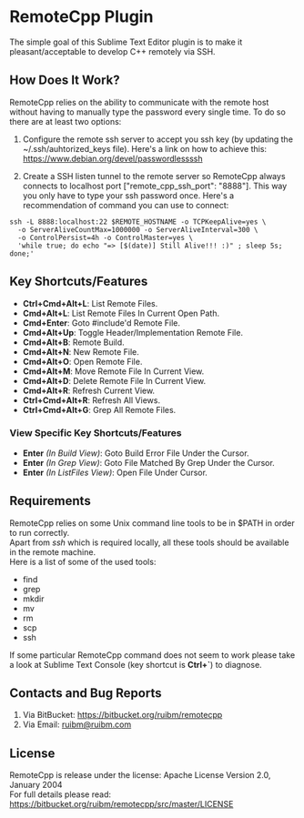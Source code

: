 # RemoteCpp Plugin

The simple goal of this Sublime Text Editor plugin is to make it pleasant/acceptable to develop C++ remotely via SSH.


## How Does It Work?

RemoteCpp relies on the ability to communicate with the remote host without having to manually type the password every single time.
To do so there are at least two options:

1. Configure the remote ssh server to accept you ssh key (by updating the ~/.ssh/auhtorized_keys file). Here's a link on how to achieve this:
https://www.debian.org/devel/passwordlessssh

2. Create a SSH listen tunnel to the remote server so RemoteCpp always connects to localhost port ["remote_cpp_ssh_port": "8888"]. This way you only have to type your ssh password once. Here's a recommendation of command you can use to connect:

```
ssh -L 8888:localhost:22 $REMOTE_HOSTNAME -o TCPKeepAlive=yes \
  -o ServerAliveCountMax=1000000 -o ServerAliveInterval=300 \
  -o ControlPersist=4h -o ControlMaster=yes \
  'while true; do echo "=> [$(date)] Still Alive!!! :)" ; sleep 5s; done;'
```

## Key Shortcuts/Features

* **Ctrl+Cmd+Alt+L**: List Remote Files.
* **Cmd+Alt+L**: List Remote Files In Current Open Path.
* **Cmd+Enter**: Goto #include'd Remote File.
* **Cmd+Alt+Up**: Toggle Header/Implementation Remote File.
* **Cmd+Alt+B**: Remote Build.
* **Cmd+Alt+N**: New Remote File.
* **Cmd+Alt+O**: Open Remote File.
* **Cmd+Alt+M**: Move Remote File In Current View.
* **Cmd+Alt+D**: Delete Remote File In Current View.
* **Cmd+Alt+R**: Refresh Current View.
* **Ctrl+Cmd+Alt+R**: Refresh All Views.
* **Ctrl+Cmd+Alt+G**: Grep All Remote Files.


### View Specific Key Shortcuts/Features
* **Enter** *(In Build View)*: Goto Build Error File Under the Cursor.
* **Enter** *(In Grep View)*: Goto File Matched By Grep Under the Cursor.
* **Enter** *(In ListFiles View)*: Open File Under Cursor.


## Requirements

RemoteCpp relies on some Unix command line tools to be in $PATH in order to run correctly.  
Apart from *ssh* which is required locally, all these tools should be available in the remote machine.  
Here is a list of some of the used tools:

* find
* grep
* mkdir
* mv
* rm
* scp
* ssh

If some particular RemoteCpp command does not seem to work please take a look at Sublime Text Console (key shortcut is **Ctrl+`**) to diagnose.


## Contacts and Bug Reports
1. Via BitBucket: https://bitbucket.org/ruibm/remotecpp
2. Via Email: ruibm@ruibm.com


## License

RemoteCpp is release under the license: Apache License Version 2.0, January 2004  
For full details please read: https://bitbucket.org/ruibm/remotecpp/src/master/LICENSE
